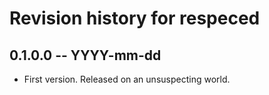 # Revision history for respeced

## 0.1.0.0  -- YYYY-mm-dd

* First version. Released on an unsuspecting world.
